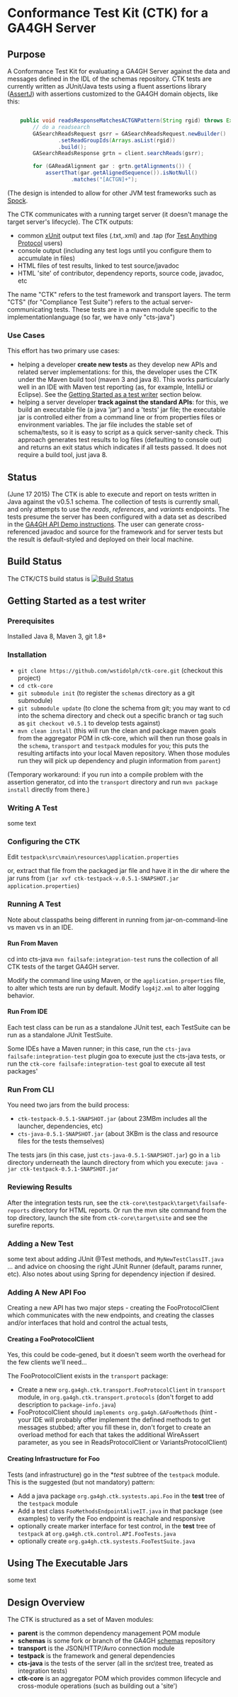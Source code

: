 # Conformance Test Kit (CTK) for a GA4GH Server
## Purpose
A Conformance Test Kit for evaluating a GA4GH Server against the data and messages defined
in the IDL of the schemas repository. CTK tests are currently written as JUnit/Java tests using a
fluent assertions library ([AssertJ](http://joel-costigliola.github.io/assertj/)) with assertions
customized to the GA4GH domain objects, like this:

```java

    public void readsResponseMatchesACTGNPattern(String rgid) throws Exception {
        // do a readsearch
        GASearchReadsRequest gsrr = GASearchReadsRequest.newBuilder()
                .setReadGroupIds(Arrays.asList(rgid))
                .build();
        GASearchReadsResponse grtn = client.searchReads(gsrr);

        for (GAReadAlignment gar : grtn.getAlignments()) {
            assertThat(gar.getAlignedSequence()).isNotNull()
                    .matches("[ACTGN]+");
```

(The design is intended to allow for other JVM test frameworks such as [Spock](https://code.google.com/p/spock/).

The CTK communicates with a running target server (it doesn't manage the target server's lifecycle). The CTK outputs:

- common [xUnit]() output text files (.txt,.xml) and .tap (for [Test Anything Protocol](https://testanything.org/) users)
- console output (including any test logs until you configure them to accumulate in files)
- HTML files of test results, linked to test source/javadoc
- HTML 'site' of contributor, dependency reports, source code, javadoc, etc


The name "CTK" refers to the test framework and transport layers.
The term "CTS" (for "Compliance Test Suite") refers to the actual server-communicating tests. These tests are in
a maven module specific to the implementationlanguage (so far, we have only "cts-java")

### Use Cases
This effort has two primary use cases:

- helping a developer **create new tests** as they develop new APIs and related server implementations: for this,
the developer uses the CTK under the Maven build tool (maven 3 and java 8). This works particularly well in an IDE
with Maven test reporting (as, for example, IntelliJ or Eclipse). See the
 [Getting Started as a test writer](##getting-started-as-a-test-writer) section below.
- helping a server developer **track against the standard APIs**: for this, we build an executable file (a java 'jar')
and a 'tests' jar file; the executable jar is controlled either from a command line or from properties files or
environment variables. The jar file includes the stable set of schema/tests, so it is easy to script as a quick
server-sanity check. This approach generates test results to log files (defaulting to console out) and returns an
exit status which indicates if all tests passed. It does not require a build tool, just java 8.

## Status
(June 17 2015) The CTK is able to execute and report on tests written in Java against the v0.5.1 schema. The collection of tests is currently small, and only attempts to use the *reads*, *references*, and *variants* endpoints.
The tests presume the server has been configured with a data set as described in the
[GA4GH API Demo instructions](http://ga4gh-reference-implementation.readthedocs.org/en/stable/demo.html). The user can generate cross-referenced
javadoc and source for the framework and for server tests but the result is default-styled and deployed on their local
machine.

## Build Status

The CTK/CTS build status is [![Build Status](https://travis-ci.org/wstidolph/ctk-core.svg?branch=SplitOutFramework)](https://travis-ci.org/wstidolph/ctk-core)

## Getting Started as a test writer

### Prerequisites
Installed Java 8, Maven 3, git 1.8+

### Installation

- `git clone https://github.com/wstidolph/ctk-core.git` (checkout this project)
- `cd ctk-core`
- `git submodule init` (to register the `schemas` directory as a git submodule)
- `git submodule update` (to clone the schema from git; you may want to cd into the schema directory and check out a specific branch or tag such as `git checkout v0.5.1` to develop tests against)
- `mvn clean install` (this will run the clean and package maven goals from the aggregator POM in ctk-core, which will then run those goals in the `schema`, `transport` and `testpack` modules for you; this puts the resulting artifacts into your local Maven repository. When those modules run they will pick up dependency and plugin information from `parent`)

(Temporary workaround: if you run into a compile problem with the assertion generator,
cd into the `transport` directory and run `mvn package install` directly from there.)

### Writing A Test

some text

### Configuring the CTK

Edit `testpack\src\main\resources\application.properties`

or, extract that file from the packaged jar file and have it in the dir where the jar runs from
(`jar xvf ctk-testpack-v.0.5.1-SNAPSHOT.jar application.properties`)


### Running A Test
Note about classpaths being different in running from jar-on-command-line vs maven vs in an IDE.

#### Run From Maven
cd into cts-java
`mvn failsafe:integration-test` runs the collection of all CTK tests of the target GA4GH server.

Modify the command line using Maven, or the `application.properties` file,  to alter which tests are run by default.
Modify `log4j2.xml` to alter logging behavior.

#### Run From IDE
Each test class can be run as a standalone JUnit test, each TestSuite can be run as a standalone JUnit TestSuite.

Some IDEs have a Maven runner; in this case, run the `cts-java failsafe:integration-test`
plugin goa to execute just the cts-java tests, or run the `ctk-core failsafe:integration-test` goal to execute all test
packages'

### Run From CLI
You need two jars from the build process:
- `ctk-testpack-0.5.1-SNAPSHOT.jar` (about 23MBm includes all the launcher, dependencies, etc)
- `cts-java-0.5.1-SNAPSHOT.jar` (about 3KBm is the class and resource files for the tests themselves)

The tests jars (in this case, just `cts-java-0.5.1-SNAPSHOT.jar`) go in a `lib` directory underneath the launch directory
from which you execute:
`java -jar ctk-testpack-0.5.1-SNAPSHOT.jar`

<discussion of where to put application.properties>

### Reviewing Results
After the integration tests run, see the `ctk-core\testpack\target\failsafe-reports` directory for HTML reports. Or
run the mvn site command from the top directory, launch the site from `ctk-core\target\site` and see the
 surefire reports.

### Adding a New Test

some text about adding JUnit @Test methods, and `MyNewTestClassIT.java` ... and advice on choosing the right JUnit Runner (default, params runner, etc). Also notes about using Spring for dependency injection if desired.

### Adding A New API Foo
Creating a new API has two major steps - creating the FooProtocolClient which communicates with the new endpoints, and creating the classes and/or interfaces that hold and control the actual tests,

#### Creating a FooProtocolClient
Yes, this could be code-gened, but it doesn't seem worth the overhead for the few clients we'll need...

The FooProtocolClient exists in the `transport` package:

- Create a new `org.ga4gh.ctk.transport.FooProtocolClient` in `transport` module, in `org.ga4gh.ctk.transport.protocols` (don't forget to add description to `package-info.java`)
- FooProtocolClient should `implements org.ga4gh.GAFooMethods`
(hint - your IDE will probably offer implement the defined methods to get messages stubbed; after you fill
these in, don't forget to create an overload method for each that takes the additional WireAssert parameter,
as you see in ReadsProtocolClient or VariantsProtocolClient)

#### Creating Infrastructure for Foo

Tests (and infrastructure) go in the **test* subtree of the `testpack` module. This is the suggested (but not mandatory) pattern:

- Add a java package `org.ga4gh.ctk.systests.api.Foo` in the **test** tree of the `testpack` module
- Add a test class `FooMethodsEndpointAliveIT.java` in that package (see examples) to verify the Foo endpoint is reachale and responsive
- optionally create marker interface for test control, in the **test** tree of `testpack` at `org.ga4gh.ctk.control.API.FooTests.java`
- optionally create `org.ga4gh.ctk.systests.FooTestSuite.java`

## Using The Executable Jars

some text

## Design Overview

The CTK is structured as a set of Maven modules:

- **parent** is the common dependency management POM module
- **schemas** is some fork or branch of the GA4GH [schemas](https://github.com/ga4gh/schemas) repository
- **transport** is the JSON/HTTP/Avro connection module
- **testpack** is the framework and general dependencies
- **cts-java** is the tests of the server (all in the src\test tree, treated as integration tests)
- **ctk-core** is an aggregator POM which provides common lifecycle and cross-module operations (such as building out a 'site')

